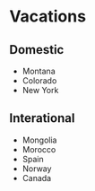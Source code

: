 # Vacations

## Domestic
- Montana
- Colorado
- New York


## Interational
- Mongolia
- Morocco
- Spain
- Norway
- Canada
